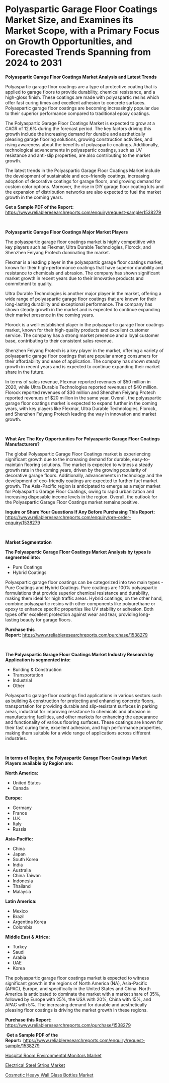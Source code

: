 <p><h1>Polyaspartic Garage Floor Coatings Market Size, and Examines its Market Scope, with a Primary Focus on Growth Opportunities, and Forecasted Trends Spanning from 2024 to 2031</h1></p><p><strong>Polyaspartic Garage Floor Coatings Market Analysis and Latest Trends</strong></p>
<p><p>Polyaspartic garage floor coatings are a type of protective coating that is applied to garage floors to provide durability, chemical resistance, and a high-gloss finish. These coatings are made with polyaspartic resins which offer fast curing times and excellent adhesion to concrete surfaces. Polyaspartic garage floor coatings are becoming increasingly popular due to their superior performance compared to traditional epoxy coatings.</p><p>The Polyaspartic Garage Floor Coatings Market is expected to grow at a CAGR of 12.6% during the forecast period. The key factors driving this growth include the increasing demand for durable and aesthetically pleasing garage flooring solutions, growing construction activities, and rising awareness about the benefits of polyaspartic coatings. Additionally, technological advancements in polyaspartic coatings, such as UV resistance and anti-slip properties, are also contributing to the market growth.</p><p>The latest trends in the Polyaspartic Garage Floor Coatings Market include the development of sustainable and eco-friendly coatings, increasing adoption of decorative coatings for garage floors, and growing demand for custom color options. Moreover, the rise in DIY garage floor coating kits and the expansion of distribution networks are also expected to fuel the market growth in the coming years.</p></p>
<p><strong>Get a Sample PDF of the Report:&nbsp;</strong> <a href="https://www.reliableresearchreports.com/enquiry/request-sample/1538279">https://www.reliableresearchreports.com/enquiry/request-sample/1538279</a></p>
<p>&nbsp;</p>
<p><strong>Polyaspartic Garage Floor Coatings Major Market Players</strong></p>
<p><p>The polyaspartic garage floor coatings market is highly competitive with key players such as Flexmar, Ultra Durable Technologies, Florock, and Shenzhen Feiyang Protech dominating the market. </p><p>Flexmar is a leading player in the polyaspartic garage floor coatings market, known for their high-performance coatings that have superior durability and resistance to chemicals and abrasion. The company has shown significant market growth in recent years due to their innovative products and commitment to quality. </p><p>Ultra Durable Technologies is another major player in the market, offering a wide range of polyaspartic garage floor coatings that are known for their long-lasting durability and exceptional performance. The company has shown steady growth in the market and is expected to continue expanding their market presence in the coming years.</p><p>Florock is a well-established player in the polyaspartic garage floor coatings market, known for their high-quality products and excellent customer service. The company has a strong market presence and a loyal customer base, contributing to their consistent sales revenue.</p><p>Shenzhen Feiyang Protech is a key player in the market, offering a variety of polyaspartic garage floor coatings that are popular among consumers for their affordability and ease of application. The company has shown steady growth in recent years and is expected to continue expanding their market share in the future.</p><p>In terms of sales revenue, Flexmar reported revenues of $50 million in 2020, while Ultra Durable Technologies reported revenues of $40 million. Florock reported revenues of $30 million and Shenzhen Feiyang Protech reported revenues of $20 million in the same year. Overall, the polyaspartic garage floor coatings market is expected to expand further in the coming years, with key players like Flexmar, Ultra Durable Technologies, Florock, and Shenzhen Feiyang Protech leading the way in innovation and market growth.</p></p>
<p>&nbsp;</p>
<p><strong>What Are The Key Opportunities For Polyaspartic Garage Floor Coatings Manufacturers?</strong></p>
<p><p>The global Polyaspartic Garage Floor Coatings market is experiencing significant growth due to the increasing demand for durable, easy-to-maintain flooring solutions. The market is expected to witness a steady growth rate in the coming years, driven by the growing popularity of decorative garage floors. Additionally, advancements in technology and the development of eco-friendly coatings are expected to further fuel market growth. The Asia-Pacific region is anticipated to emerge as a major market for Polyaspartic Garage Floor Coatings, owing to rapid urbanization and increasing disposable income levels in the region. Overall, the outlook for the Polyaspartic Garage Floor Coatings market remains positive.</p></p>
<p><strong>Inquire or Share Your Questions If Any Before Purchasing This Report:</strong> <a href="https://www.reliableresearchreports.com/enquiry/pre-order-enquiry/1538279">https://www.reliableresearchreports.com/enquiry/pre-order-enquiry/1538279</a></p>
<p>&nbsp;</p>
<p><strong>Market Segmentation</strong></p>
<p><strong>The Polyaspartic Garage Floor Coatings Market Analysis by types is segmented into:</strong></p>
<p><ul><li>Pure Coatings</li><li>Hybrid Coatings</li></ul></p>
<p><p>Polyaspartic garage floor coatings can be categorized into two main types - Pure Coatings and Hybrid Coatings. Pure coatings are 100% polyaspartic formulations that provide superior chemical resistance and durability, making them ideal for high traffic areas. Hybrid coatings, on the other hand, combine polyaspartic resins with other components like polyurethane or epoxy to enhance specific properties like UV stability or adhesion. Both types offer excellent protection against wear and tear, providing long-lasting beauty for garage floors.</p></p>
<p><strong>Purchase this Report:&nbsp;</strong><a href="https://www.reliableresearchreports.com/purchase/1538279">https://www.reliableresearchreports.com/purchase/1538279</a></p>
<p>&nbsp;</p>
<p><strong>The Polyaspartic Garage Floor Coatings Market Industry Research by Application is segmented into:</strong></p>
<p><ul><li>Building & Construction</li><li>Transportation</li><li>Industrial</li><li>Other</li></ul></p>
<p><p>Polyaspartic garage floor coatings find applications in various sectors such as building & construction for protecting and enhancing concrete floors, transportation for providing durable and slip-resistant surfaces in parking areas, industrial for improving resistance to chemicals and abrasion in manufacturing facilities, and other markets for enhancing the appearance and functionality of various flooring surfaces. These coatings are known for their fast curing time, excellent adhesion, and high performance properties, making them suitable for a wide range of applications across different industries.</p></p>
<p>&nbsp;</p>
<p><strong>In terms of Region, the Polyaspartic Garage Floor Coatings Market Players available by Region are:</strong></p>
<p>
    <p> <strong> North America: </strong>
        <ul>
            <li>United States</li>
            <li>Canada</li>
        </ul>
        </p> 
    <p> <strong> Europe: </strong>
        <ul>
            <li>Germany</li>
            <li>France</li>
            <li>U.K.</li>
            <li>Italy</li>
            <li>Russia</li>
        </ul>
        </p> 
    <p> <strong> Asia-Pacific: </strong>
        <ul>
            <li>China</li>
            <li>Japan</li>
            <li>South Korea</li>
            <li>India</li>
            <li>Australia</li>
            <li>China Taiwan</li>
            <li>Indonesia</li>
            <li>Thailand</li>
            <li>Malaysia</li>
        </ul>
        </p> 
    <p> <strong> Latin America: </strong>
        <ul>
            <li>Mexico</li>
            <li>Brazil</li>
            <li>Argentina Korea</li>
            <li>Colombia</li>
        </ul>
        </p> 
    <p> <strong> Middle East & Africa: </strong>
        <ul>
            <li>Turkey</li>
            <li>Saudi</li>
            <li>Arabia</li>
            <li>UAE</li>
            <li>Korea</li>
        </ul>
    </p>
    </p>
<p><p>The polyaspartic garage floor coatings market is expected to witness significant growth in the regions of North America (NA), Asia-Pacific (APAC), Europe, and specifically in the United States and China. North America is anticipated to dominate the market with a market share of 35%, followed by Europe with 25%, the USA with 20%, China with 15%, and APAC with 5%. The increasing demand for durable and aesthetically pleasing floor coatings is driving the market growth in these regions.</p></p>
<p><strong>Purchase this Report: </strong><a href="https://www.reliableresearchreports.com/purchase/1538279">https://www.reliableresearchreports.com/purchase/1538279</a></p>
<p>&nbsp;<strong>Get a Sample PDF of the Report:&nbsp;&nbsp;</strong><a href="https://www.reliableresearchreports.com/enquiry/request-sample/1538279">https://www.reliableresearchreports.com/enquiry/request-sample/1538279</a></p>
<p><strong></strong></p>
<p><p><a href="https://view.publitas.com/reportprime-1/hospital-room-environmental-monitors-market-size-evaluating-its-market-trends-growth-and-projections-2024-2031/">Hospital Room Environmental Monitors Market</a></p><p><a href="https://view.publitas.com/reportprime-1/insights-into-electrical-steel-strips-market-size-analysing-market-share-trends-and-growth-from-2024-to-2031/">Electrical Steel Strips Market</a></p><p><a href="https://view.publitas.com/reportprime-1/cosmetic-heavy-wall-glass-bottles-market-size-market-trends-and-growth-outlook-forecasted-for-period-from-2024-to-2031/">Cosmetic Heavy Wall Glass Bottles Market</a></p></p>